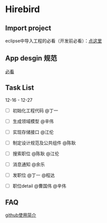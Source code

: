 # Hirebird

## Import project

eclipse中导入工程的必看（开发前必看）：[点这里](https://github.com/m1688/Hirebird/wiki/%E5%AF%BC%E5%85%A5%E5%B7%A5%E7%A8%8B%E5%88%B0ADT%E7%9A%84%E6%AD%A5%E9%AA%A4%EF%BC%88%E5%BF%85%E7%9C%8B%EF%BC%89)


## App desgin 规范

[必看](https://github.com/m1688/app-design/)


## Task List

12-16 - 12-27
 - [ ] 初始化工程代码 @丁一
 - [ ] 生成领域模型 @辛伟
 - [ ] 实现存储接口 @江伦 
 - [ ] 制定设计规范及公共组件 @陈耿
 - [ ] 搜索职位 @陈耿 @江伦
 - [ ] 消息通知 @余乐
 - [ ] 发职位 @丁一 @程达
 - [ ] 职位detail @曹国伟 @辛伟




## FAQ

[github使用简介](https://github.com/m1688/android-practice/wiki/%E5%A6%82%E4%BD%95%E4%BD%BF%E7%94%A8GITHUB%E5%BC%80%E5%8F%91)
